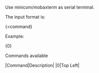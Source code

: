 Use minicom/mobaxterm as serial terminal.


The input format is:

{<command}

Example:

{0}

Commands available

|Command|Description|
|0|Top Left|



